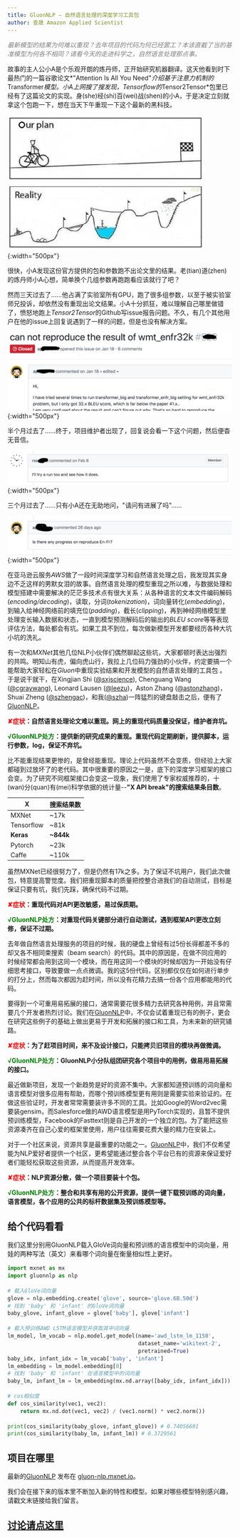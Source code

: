 ```yaml
---
title: GluonNLP — 自然语言处理的深度学习工具包
author: 查晟 Amazon Applied Scientist
---
```


<span style="color:grey">*最新模型的结果为何难以重现？去年项目的代码为何已经罢工？本该直截了当的基准模型为何各不相同？请看今天的走进科学之，自然语言处理那点事。*</span>

故事的主人公小A是个乐观开朗的炼丹师，正开始研究机器翻译。这天他看到时下最热门的一篇谷歌论文*"Attention Is All You Need"*介绍基于注意力机制的*Transformer*模型。小A上网搜了搜发现，*Tensorflow*的*Tensor2Tensor*包里已经有了这篇论文的实现。身(she)经(shi)百(wei)战(shen)的小A，于是决定立刻就拿这个包跑一下，想在当天下午重现一下这个最新的黑科技。

![](img/plan.jpg){:width="500px"}

很快，小A发现这份官方提供的包和参数跑不出论文里的结果。老(tian)道(zhen)的炼丹师小A心想，简单换个几组参数再跑跑看应该就行了吧？

然而三天过去了……他占满了实验室所有GPU，跑了很多组参数，以至于被实验室师兄投诉，却依然没有重现出论文结果。小A十分抓狂，难以理解自己哪里做错了，愤怒地跑上*Tensor2Tensor*的Github写issue报告问题。不久，有几个其他用户在他的issue上回复说遇到了一样的问题，但是也没有解决方案。

![](img/t2t_cant_repro.png){:width="500px"}

半个月过去了……终于，项目维护者出现了，回复说会看一下这个问题，然后便杳无音信。

![](img/t2t_maintainer.png){:width="500px"}

三个月过去了……只有小A还在无助地问，"请问有进展了吗"……

![](img/t2t_followup.png){:width="500px"}

在亚马逊云服务*AWS*做了一段时间深度学习和自然语言处理之后，我发现其实身边不乏这样的男默女泪的故事。自然语言处理的模型重现之所以难，与数据处理和模型搭建中需要解决的茫茫多技术点有很大关系：从各种语言的文本文件编码解码(*encoding/decoding*)，读取，分词(*tokenization*)，词向量转化(*embedding*)，到输入给神经网络前的填充位(*padding*)，截长(*clipping*)，再到神经网络模型里处理变长输入数据和状态，一直到模型预测解码后的输出的*BLEU score*等等表现评估方法，每处都会有坑。如果工具不到位，每次做新模型开发都要经历各种大坑小坑的洗礼。

有一次和*MXNet*其他几位NLP小伙伴们偶然聊起这些坑，大家都顿时表达出强烈的共鸣。明知山有虎，偏向虎山行，我拉上几位码力强劲的小伙伴，约定要搞一个能帮助大家轻松在*Gluon*中重现实验结果和开发模型的自然语言处理的工具包
。于是说干就干，在Xingjian Shi ([@sxjscience](https://github.com/sxjscience)), Chenguang Wang ([@cgraywang](https://github.com/cgraywang)), Leonard Lausen ([@leezu](https://github.com/leezu))，Aston Zhang ([@astonzhang](https://github.com/astonzhang))，Shuai Zheng ([@szhengac](https://github.com/szhengac))，和我([@szha](https://github.com/szha))一阵猛烈的键盘敲击之后，便有了[GluonNLP](https://gluon-nlp.mxnet.io)。

**<span style="color:red">✘症状</span>：自然语言处理论文难以重现。网上的重现代码质量没保证，维护者弃坑。**

**<span style="color:green">√GluonNLP处方</span>：提供新的研究成果的重现。重现代码定期刷新，提供脚本，运行参数，log，保证不弃坑。**

比不能重现结果更惨的，是曾经能重现。理论上代码虽然不会变质，但经验上大家都碰到过放坏了的老代码。其中很重要的原因之一是，底下的深度学习框架的接口会变。为了研究不同框架接口会变这一现象，我们使用了专家权威推荐的，十(wan)分(quan)有(mei)科学依据的统计量--**"X API break"的搜索结果条目数**。

| X          | 搜索结果数 |
|------------|------------|
| MXNet      | ~17k       |
| Tensorflow | ~81k       |
| **Keras**  | **~844k**  |
| Pytorch    | ~23k       |
| Caffe      | ~110k      |

虽然MXNet已经很努力了，但是仍然有17k之多。为了保证不坑用户，我们此次做包，特意提高警觉度。我们把重现脚本的质量把控整合进我们的自动测试，目标是保证只要有坑，我们先踩，确保代码不过期。

**<span style="color:red">✘症状</span>：重现代码对API更改敏感，易过保质期。**

**<span style="color:green">√GluonNLP处方</span>：对重现代码关键部分进行自动测试，遇到框架API更改立刻修，保证不过期。**

去年做自然语言处理服务的项目的时候，我的硬盘上曾经有过5份长得都差不多的却又各不相同束搜索（beam search）的代码。其中的原因是，在做不同应用的时候经常都会用到这同一个模块，而在用这同一个模块的时候却因为一开始没有仔细思考接口，导致要做一点点微调。我的这5份代码，区别都仅仅在如何进行单步的打分上，然而每次都因为赶时间，所以没有花精力去搞一份各个应用都能用的代码。

要得到一个可重用易拓展的接口，通常需要花很多精力去研究各种用例，并且常需要几个开发者热烈讨论。我们在[GluonNLP](https://gluon-nlp.mxnet.io)中，不仅会试着重现已有的例子，更会在研究这些例子的基础上做出更易于开发和拓展的接口和工具，为未来新的研究铺路。

**<span style="color:red">✘症状</span>：为了赶项目时间，来不及设计接口，只能拷贝旧项目的模块再做微调。**

**<span style="color:green">√GluonNLP处方</span>：GluonNLP小分队组团研究各个项目中的用例，做易用易拓展的接口。**

最近做新项目，发现一个新趋势是好的资源不集中。大家都知道预训练的词向量和语言模型对很多应用有帮助，而哪个预训练模型更有用则是需要实验来验证的。在做这些验证时，开发者常常需要装许多不同的工具。比如Google的Word2vec需要装gensim，而Salesforce做的AWD语言模型是用PyTorch实现的，且暂不提供预训练模型，Facebook的Fasttext则是自己开发的一个独立的包。为了能把这些资源凑齐在自己心爱的框架里使用，用户往往需要花费大量的精力在安装上。

对于一个社区来说，资源共享是最重要的功能之一。[GluonNLP](https://gluon-nlp.mxnet.io)中，我们不仅希望能为NLP爱好者提供一个社区，更希望能通过整合各个平台已有的资源来保证爱好者们能轻松获取这些资源，从而提高开发效率。

**<span style="color:red">✘症状</span>：NLP资源分散，做一个项目要装十个包。**

**<span style="color:green">√GluonNLP处方</span>：整合和共享有用的公开资源，提供一键下载预训练的词向量，语言模型，各个应用的公共的标杆数据集及预训练模型等。**

## 给个代码看看

我们这里分别用GluonNLP载入GloVe词向量和预训练的语言模型中的词向量，用娃的两种写法（英文）来看哪个词向量在衡量相似性上更好。

```python
import mxnet as mx
import gluonnlp as nlp

# 载入GloVe词向量
glove = nlp.embedding.create('glove', source='glove.6B.50d')
# 找到 'baby' 和 'infant' 的GloVe词向量
baby_glove, infant_glove = glove['baby'], glove['infant']

# 载入预训练AWD LSTM语言模型并获取其中词向量
lm_model, lm_vocab = nlp.model.get_model(name='awd_lstm_lm_1150',
                                         dataset_name='wikitext-2',
                                         pretrained=True)
baby_idx, infant_idx = lm_vocab['baby', 'infant']
lm_embedding = lm_model.embedding[0]
# 找到 'baby' 和 'infant' 在语言模型中的词向量
baby_lm, infant_lm = lm_embedding(mx.nd.array([baby_idx, infant_idx]))

# cos相似度
def cos_similarity(vec1, vec2):
    return mx.nd.dot(vec1, vec2) / (vec1.norm() * vec2.norm())

print(cos_similarity(baby_glove, infant_glove)) # 0.74056691
print(cos_similarity(baby_lm, infant_lm)) # 0.3729561
```

## 项目在哪里

最新的[GluonNLP](https://github.com/dmlc/gluon-nlp/releases/latest) 发布在 [gluon-nlp.mxnet.io](https://gluon-nlp.mxnet.io/)。

我们会在接下来的版本里不断加入新的特性和模型。如果对哪些模型特别感兴趣，请戳文末链接给我们留言。

## [讨论请点这里](https://discuss.gluon.ai/t/topic/6330)

